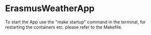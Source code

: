 # ErasmusWeatherApp

To start the App use the "make startup" command in the terminal, for restarting the containers etc. please refer to the Makefile.